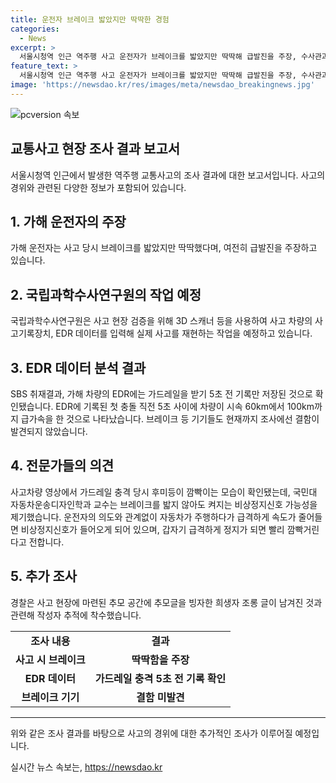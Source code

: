 ```yaml
---
title: 운전자 브레이크 밟았지만 딱딱한 경험
categories:
  - News
excerpt: >
  서울시청역 인근 역주행 사고 운전자가 브레이크를 밟았지만 딱딱해 급발진을 주장, 수사관과 국립과학수사연구원이 조사에 나섬. EDR 데이터를 통해 사고 재구성 작업을 예정하며, 가드레일 충격 시 브레이크 미작동 가능성 제기. 추모 공간에 조롱글 남긴 작성자 추적 수사 중.
feature_text: >
  서울시청역 인근 역주행 사고 운전자가 브레이크를 밟았지만 딱딱해 급발진을 주장, 수사관과 국립과학수사연구원이 조사에 나섬. EDR 데이터를 통해 사고 재구성 작업을 예정하며, 가드레일 충격 시 브레이크 미작동 가능성 제기. 추모 공간에 조롱글 남긴 작성자 추적 수사 중.
image: 'https://newsdao.kr/res/images/meta/newsdao_breakingnews.jpg'
---
```


<p><img src="https://newsdao.kr/res/images/meta/newsdao_breakingnews.jpg" alt="pcversion 속보" /></p>

<h2 data-ke-size="size26">교통사고 현장 조사 결과 보고서</h2>

<p data-ke-size="size16">서울시청역 인근에서 발생한 역주행 교통사고의 조사 결과에 대한 보고서입니다. 사고의 경위와 관련된 다양한 정보가 포함되어 있습니다.</p>

<h2>1. 가해 운전자의 주장</h2>

<p data-ke-size="size16">가해 운전자는 사고 당시 브레이크를 밟았지만 딱딱했다며, 여전히 급발진을 주장하고 있습니다.</p>

<h2>2. 국립과학수사연구원의 작업 예정</h2>

<p data-ke-size="size16">국립과학수사연구원은 사고 현장 검증을 위해 3D 스캐너 등을 사용하여 사고 차량의 사고기록장치, EDR 데이터를 입력해 실제 사고를 재현하는 작업을 예정하고 있습니다.</p>

<h2>3. EDR 데이터 분석 결과</h2>

<p data-ke-size="size16">SBS 취재결과, 가해 차량의 EDR에는 가드레일을 받기 5초 전 기록만 저장된 것으로 확인됐습니다. EDR에 기록된 첫 충돌 직전 5초 사이에 차량이 시속 60km에서 100km까지 급가속을 한 것으로 나타났습니다. 브레이크 등 기기들도 현재까지 조사에선 결함이 발견되지 않았습니다.</p>

<h2>4. 전문가들의 의견</h2>

<p data-ke-size="size16">사고차량 영상에서 가드레일 충격 당시 후미등이 깜빡이는 모습이 확인됐는데, 국민대 자동차운송디자인학과 교수는 브레이크를 밟지 않아도 켜지는 비상정지신호 가능성을 제기했습니다. 운전자의 의도와 관계없이 자동차가 주행하다가 급격하게 속도가 줄어들면 비상정지신호가 들어오게 되어 있으며, 갑자기 급격하게 정지가 되면 빨리 깜빡거린다고 전합니다.</p>

<h2>5. 추가 조사</h2>

<p data-ke-size="size16">경찰은 사고 현장에 마련된 추모 공간에 추모글을 빙자한 희생자 조롱 글이 남겨진 것과 관련해 작성자 추적에 착수했습니다.</p>

<table>
    <tbody>
        <tr>
            <td style="text-align: center; height: 17px;"><b>조사 내용</b></td>
            <td style="text-align: center; height: 17px;"><b>결과</b></td>
        </tr>
        <tr>
            <td style="text-align: center; height: 17px;"><b>사고 시 브레이크</b></td>
            <td style="text-align: center; height: 17px;"><b>딱딱함을 주장</b></td>
        </tr>
        <tr>
            <td style="text-align: center; height: 17px;"><b>EDR 데이터</b></td>
            <td style="text-align: center; height: 17px;"><b>가드레일 충격 5초 전 기록 확인</b></td>
        </tr>
        <tr>
            <td style="text-align: center; height: 17px;"><b>브레이크 기기</b></td>
            <td style="text-align: center; height: 17px;"><b>결함 미발견</b></td>
        </tr>
    </tbody>
</table>

<hr>

<p data-ke-size="size16">위와 같은 조사 결과를 바탕으로 사고의 경위에 대한 추가적인 조사가 이루어질 예정입니다.</p>
실시간 뉴스 속보는, <a href="https://newsdao.kr" rel="dofollow">https://newsdao.kr</a>


